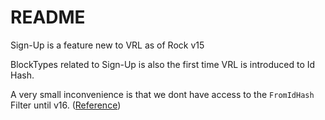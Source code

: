 # README
Sign-Up is a feature new to VRL as of Rock v15

BlockTypes related to Sign-Up is also the first time VRL is introduced to Id Hash.

A very small inconvenience is that we dont have access to the `FromIdHash` Filter until v16. ([Reference](https://community.rockrms.com/lava/filters/other-filters#fromidhash))